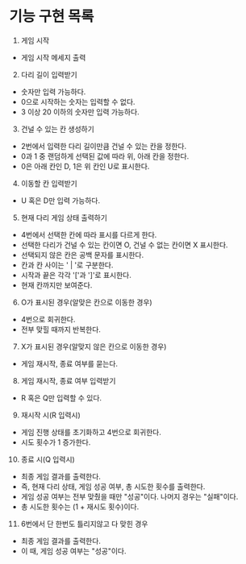 # 기능 구현 목록

1. 게임 시작

- 게임 시작 메세지 출력

2. 다리 길이 입력받기

- 숫자만 입력 가능하다.
- 0으로 시작하는 숫자는 입력할 수 없다.
- 3 이상 20 이하의 숫자만 입력 가능하다.

3. 건널 수 있는 칸 생성하기

- 2번에서 입력한 다리 길이만큼 건널 수 있는 칸을 정한다.
- 0과 1 중 랜덤하게 선택된 값에 따라 위, 아래 칸을 정한다.
- 0은 아래 칸인 D, 1은 위 칸인 U로 표시한다.

4. 이동할 칸 입력받기

- U 혹은 D만 입력 가능하다.

5. 현재 다리 게임 상태 출력하기

- 4번에서 선택한 칸에 따라 표시를 다르게 한다.
- 선택한 다리가 건널 수 있는 칸이면 O, 건널 수 없는 칸이면 X 표시한다.
- 선택되지 않은 칸은 공백 문자를 표시한다.
- 칸과 칸 사이는 ' | '로 구분한다.
- 시작과 끝은 각각 '['과 ']'로 표시한다.
- 현재 칸까지만 보여준다.

6. O가 표시된 경우(알맞은 칸으로 이동한 경우)

- 4번으로 회귀한다.
- 전부 맞힐 때까지 반복한다.

7. X가 표시된 경우(알맞지 않은 칸으로 이동한 경우)

- 게임 재시작, 종료 여부를 묻는다.

8. 게임 재시작, 종료 여부 입력받기

- R 혹은 Q만 입력할 수 있다.

9. 재시작 시(R 입력시)

- 게임 진행 상태를 초기화하고 4번으로 회귀한다.
- 시도 횟수가 1 증가한다.

10. 종료 시(Q 입력시)

- 최종 게임 결과를 출력한다.
- 즉, 현재 다리 상태, 게임 성공 여부, 총 시도한 횟수를 출력한다.
- 게임 성공 여부는 전부 맞췄을 때만 "성공"이다. 나머지 경우는 "실패"이다.
- 총 시도한 횟수는 (1 + 재시도 횟수)이다.

11. 6번에서 단 한번도 틀리지않고 다 맞힌 경우

- 최종 게임 결과를 출력한다.
- 이 때, 게임 성공 여부는 "성공"이다.
